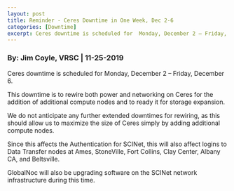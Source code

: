```yaml
---
layout: post
title: Reminder - Ceres Downtime in One Week, Dec 2-6
categories: [Downtime]
excerpt: Ceres downtime is scheduled for  Monday, December 2 – Friday, December 6
---
```

### By: Jim Coyle, VRSC  |  11-25-2019 

Ceres downtime is scheduled for  Monday, December 2 – Friday, December 6. 
    
This downtime is to rewire both power and networking on Ceres for the addition of additional compute nodes and to ready it for storage expansion.  
 
We do not anticipate any further extended downtimes for rewiring, as this should allow us to maximize the size of Ceres simply by adding additional compute nodes.

Since this affects the Authentication for SCINet, this will also affect logins to Data Transfer nodes at Ames, StoneVille, Fort Collins, Clay Center, Albany CA, and Beltsville.
 
GlobalNoc will also be upgrading software on the SCINet network infrastructure during this time.
